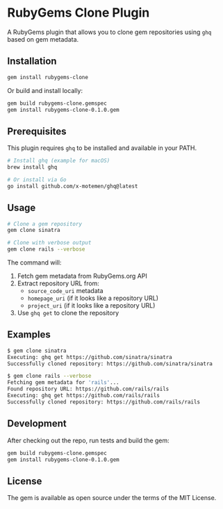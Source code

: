 # RubyGems Clone Plugin

A RubyGems plugin that allows you to clone gem repositories using `ghq` based on gem metadata.

## Installation

```bash
gem install rubygems-clone
```

Or build and install locally:

```bash
gem build rubygems-clone.gemspec
gem install rubygems-clone-0.1.0.gem
```

## Prerequisites

This plugin requires `ghq` to be installed and available in your PATH.

```bash
# Install ghq (example for macOS)
brew install ghq

# Or install via Go
go install github.com/x-motemen/ghq@latest
```

## Usage

```bash
# Clone a gem repository
gem clone sinatra

# Clone with verbose output
gem clone rails --verbose
```

The command will:

1. Fetch gem metadata from RubyGems.org API
2. Extract repository URL from:
   - `source_code_uri` metadata
   - `homepage_uri` (if it looks like a repository URL)
   - `project_uri` (if it looks like a repository URL)
3. Use `ghq get` to clone the repository

## Examples

```bash
$ gem clone sinatra
Executing: ghq get https://github.com/sinatra/sinatra
Successfully cloned repository: https://github.com/sinatra/sinatra

$ gem clone rails --verbose
Fetching gem metadata for 'rails'...
Found repository URL: https://github.com/rails/rails
Executing: ghq get https://github.com/rails/rails
Successfully cloned repository: https://github.com/rails/rails
```

## Development

After checking out the repo, run tests and build the gem:

```bash
gem build rubygems-clone.gemspec
gem install rubygems-clone-0.1.0.gem
```

## License

The gem is available as open source under the terms of the MIT License.
